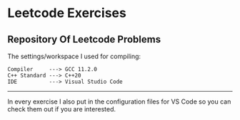 # Leetcode Exercises

  Repository Of Leetcode Problems
  --------------------------------
  The settings/workspace I used for compiling:
  
    Compiler     ---> GCC 11.2.0
    C++ Standard ---> C++20
    IDE          ---> Visual Studio Code
   --------------------------------
   
   In every exercise I also put in the configuration files for VS Code so you can check them out if you are interested.
